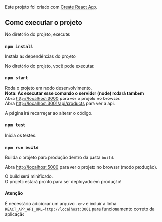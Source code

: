 Este projeto foi criado com [Create React App](https://github.com/facebook/create-react-app).

## Como executar o projeto

No diretório do projeto, execute:

### `npm install`

Instala as dependências do projeto<br />

No diretório do projeto, você pode executar:

### `npm start`

Roda o projeto em modo desenvolvimento.<br />
**Nota: Ao executar esse comando o servidor (node) rodará também**<br />
Abra [http://localhost:3000](http://localhost:3000) para ver o projeto no browser.<br />
Abra [http://localhost:3001/api/products](http://localhost:3001/api/products) para ver a api.

A página irá recarregar ao alterar o código.

### `npm test`

Inicia os testes.

### `npm run build`

Builda o projeto para produção dentro da pasta `build`.

Abra [http://localhost:5000](http://localhost:5000) para ver o projeto no browser (modo produção).<br />

O build será minificado.<br />
O projeto estará pronto para ser deployado em produção!

#### Atenção

É necessário adicionar um arquivo `.env` e incluir a linha `REACT_APP_API_URL=http://localhost:3001` para funcionamento correto da aplicação